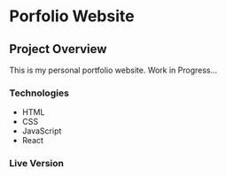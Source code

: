 # Porfolio Website

## Project Overview

This is my personal portfolio website. Work in Progress...

### Technologies

- HTML
- CSS
- JavaScript
- React

### Live Version
